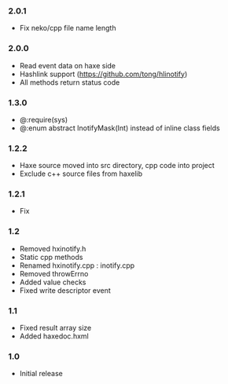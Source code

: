 ### 2.0.1
- Fix neko/cpp file name length

### 2.0.0
- Read event data on haxe side
- Hashlink support (https://github.com/tong/hlinotify)
- All methods return status code

### 1.3.0
- @:require(sys)
- @:enum abstract InotifyMask(Int) instead of inline class fields

### 1.2.2
- Haxe source moved into src directory, cpp code into project
- Exclude c++ source files from haxelib

### 1.2.1
- Fix

### 1.2
- Removed hxinotify.h
- Static cpp methods
- Renamed hxinotify.cpp : inotify.cpp
- Removed throwErrno
- Added value checks
- Fixed write descriptor event

### 1.1
- Fixed result array size
- Added haxedoc.hxml

### 1.0
- Initial release
